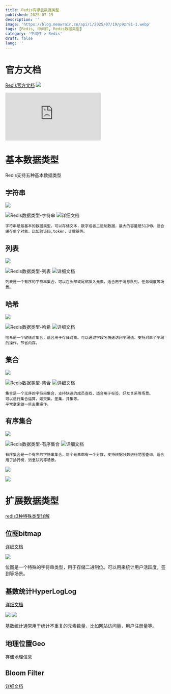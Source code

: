 ```yaml
---
title: Redis有哪些数据类型
published: 2025-07-19
description: ''
image: 'https://blog.meowrain.cn/api/i/2025/07/19/p9zr81-1.webp'
tags: [Redis, 中间件, Redis数据类型]
category: '中间件 > Redis'
draft: false 
lang: ''
---
```



# 官方文档

[Redis官方文档](https://redis.io/docs/latest/develop/data-types/)
![](https://blog.meowrain.cn/api/i/2025/07/19/pesc98-1.webp)

![JavaBetter](https://javabetter.cn/sidebar/sanfene/redis.html#_3-%F0%9F%8C%9Fredis%E6%9C%89%E5%93%AA%E4%BA%9B%E6%95%B0%E6%8D%AE%E7%B1%BB%E5%9E%8B)

# 基本数据类型

Redis支持五种基本数据类型

## 字符串

![](https://blog.meowrain.cn/api/i/2025/07/19/pfuo04-1.webp)

![Redis数据类型-字符串](https://redis.io/docs/latest/develop/data-types/#strings)
![详细文档](https://redis.io/docs/latest/develop/data-types/strings/)

    字符串是最基本的数据类型，可以存储文本，数字或者二进制数据，最大的容量是512MB。适合缓存单个对象，比如验证码,token，计数器等。

## 列表

![](https://blog.meowrain.cn/api/i/2025/07/19/phht75-1.webp)

![Redis数据类型-列表](https://redis.io/docs/latest/develop/data-types/#lists)
![详细文档](https://redis.io/docs/latest/develop/data-types/lists/)

    列表是一个有序的字符串集合，可以在头部或尾部插入元素，适合用于消息队列，任务调度等场景。

## 哈希

![](https://blog.meowrain.cn/api/i/2025/07/19/pldpst-1.webp)

![Redis数据类型-哈希](https://redis.io/docs/latest/develop/data-types/#hashes)
![详细文档](https://redis.io/docs/latest/develop/data-types/hashes/)

    哈希是一个键值对集合，适合用于存储对象。可以通过字段名快速访问字段值，支持对单个字段的操作，节省内存。

## 集合

![](https://blog.meowrain.cn/api/i/2025/07/19/plo11d-1.webp)

![Redis数据类型-集合](https://redis.io/docs/latest/develop/data-types/#sets)
![详细文档](https://redis.io/docs/latest/develop/data-types/sets/)

    集合是一个无序的字符串集合，支持快速的成员查找，适合用于标签，好友关系等场景。
    可以进行集合运算，如交集，差集，并集等。
    平常拿来做一些去重操作。

## 有序集合

![](https://blog.meowrain.cn/api/i/2025/07/19/plwl0i-1.webp)

![Redis数据类型-有序集合](https://redis.io/docs/latest/develop/data-types/#sorted-sets)
![详细文档](https://redis.io/docs/latest/develop/data-types/sorted-sets/)

    有序集合是一个有序的字符串集合，每个元素都有一个分数，支持根据分数进行范围查询，适合用于排行榜，消息队列等场景。

![](https://blog.meowrain.cn/api/i/2025/07/19/pmk3s0-1.webp)

![](https://blog.meowrain.cn/api/i/2025/07/19/pn3s6u-1.webp)

# 扩展数据类型

[redis3种特殊类型详解](https://pdai.tech/md/db/nosql-redis/db-redis-data-type-special.html#redis%E5%85%A5%E9%97%A8---%E6%95%B0%E6%8D%AE%E7%B1%BB%E5%9E%8B3%E7%A7%8D%E7%89%B9%E6%AE%8A%E7%B1%BB%E5%9E%8B%E8%AF%A6%E8%A7%A3)

## 位图bitmap

[详细文档](https://redis.io/docs/latest/develop/data-types/bitmaps/)

![](https://blog.meowrain.cn/api/i/2025/07/19/rfx8t3-1.webp)

位图是一个特殊的字符串类型，用于存储二进制位。可以用来统计用户活跃度，签到等场景。

## 基数统计HyperLogLog

[详细文档](https://redis.io/docs/latest/develop/data-types/probabilistic/hyperloglogs/)

![](https://blog.meowrain.cn/api/i/2025/07/19/rek2t9-1.webp)
![](https://blog.meowrain.cn/api/i/2025/07/19/repxn1-1.webp)

基数统计通常用于统计不重复的元素数量，比如网站访问量，用户注册量等。

## 地理位置Geo

存储地理信息

## Bloom Filter

[详细文档](https://redis.io/docs/latest/develop/data-types/probabilistic/bloom-filter/)
